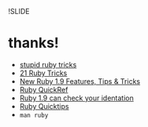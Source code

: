 !SLIDE

# thanks!

* [stupid ruby tricks](http://robots.thoughtbot.com/post/162185884/stupid-ruby-tricks)
* [21 Ruby Tricks](http://www.rubyinside.com/21-ruby-tricks-902.html)
* [New Ruby 1.9 Features, Tips & Tricks](http://www.igvita.com/2011/02/03/new-ruby-19-features-tips-tricks/)
* [Ruby QuickRef](http://www.zenspider.com/Languages/Ruby/QuickRef.html)
* [Ruby 1.9 can check your identation](http://pragdave.blogs.pragprog.com/pragdave/2008/12/ruby-19-can-check-your-indentation.html)
* [Ruby Quicktips](http://rubyquicktips.com/)
* `man ruby`
